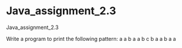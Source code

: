 # Java_assignment_2.3
Java_assignment_2.3

Write a program to print the following pattern:
    a
  a b a
a b c b a
  a b a
    a
